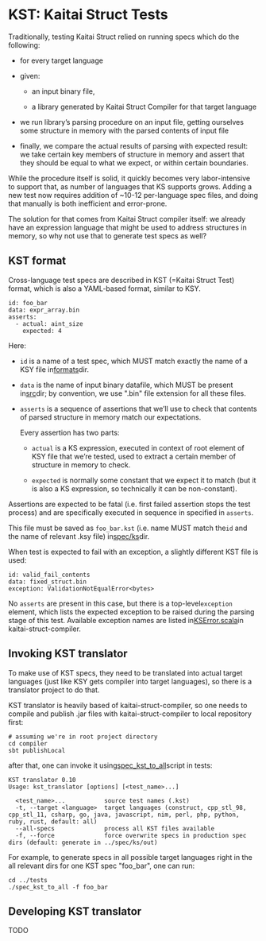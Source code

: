 KST: Kaitai Struct Tests
==========

Traditionally, testing Kaitai Struct relied on running specs which
do the following:

* for every target language

* given:

  * an input binary file,

  * a library generated by Kaitai Struct Compiler for that target
    language

* we run library’s parsing procedure on an input file, getting
  ourselves some structure in memory with the parsed contents of input
  file

* finally, we compare the actual results of parsing with expected
  result: we take certain key members of structure in memory and
  assert that they should be equal to what we expect, or within
  certain boundaries.

While the procedure itself is solid, it quickly becomes very
labor-intensive to support that, as number of languages that KS
supports grows. Adding a new test now requires addition of \~10-12
per-language spec files, and doing that manually is both inefficient
and error-prone.

The solution for that comes from Kaitai Struct compiler itself: we
already have an expression language that might be used to address
structures in memory, so why not use that to generate test specs as
well?

KST format
----------

Cross-language test specs are described in KST (=Kaitai Struct Test)
format, which is also a YAML-based format, similar to KSY.

```
id: foo_bar
data: expr_array.bin
asserts:
  - actual: aint_size
    expected: 4
```

Here:

* `id` is a name of a test spec, which MUST match exactly the name of
  a KSY file in[formats](https://github.com/kaitai-io/kaitai_struct_tests/tree/master/formats)dir.

* `data` is the name of input binary datafile, which MUST be present
  in[src](https://github.com/kaitai-io/kaitai_struct_tests/tree/master/src)dir; by convention, we use ".bin" file extension for all these files.

* `asserts` is a sequence of assertions that we’ll use to check that
  contents of parsed structure in memory match our expectations.

  Every assertion has two parts:

  * `actual` is a KS expression, executed in context of root element
    of KSY file that we’re tested, used to extract a certain member of
    structure in memory to check.

  * `expected` is normally some constant that we expect it to match
    (but it is also a KS expression, so technically it can be
    non-constant).

Assertions are expected to be fatal (i.e. first failed assertion stops
the test process) and are specifically executed in sequence in
specified in `asserts`.

This file must be saved as `foo_bar.kst` (i.e. name MUST match the`id` and the name of relevant .ksy file) in[spec/ks](https://github.com/kaitai-io/kaitai_struct_tests/tree/master/spec/ks)dir.

When test is expected to fail with an exception, a slightly different
KST file is used:

```
id: valid_fail_contents
data: fixed_struct.bin
exception: ValidationNotEqualError<bytes>
```

No `asserts` are present in this case, but there is a top-level`exception` element, which lists the expected exception to be raised
during the parsing stage of this test. Available exception names are
listed in[KSError.scala](https://github.com/kaitai-io/kaitai_struct_compiler/blob/master/shared/src/main/scala/io/kaitai/struct/datatype/KSError.scala)in kaitai-struct-compiler.

Invoking KST translator
----------

To make use of KST specs, they need to be translated into actual
target languages (just like KSY gets compiler into target languages),
so there is a translator project to do that.

KST translator is heavily based of kaitai-struct-compiler, so one
needs to compile and publish .jar files with kaitai-struct-compiler to
local repository first:

```
# assuming we're in root project directory
cd compiler
sbt publishLocal
```

after that, one can invoke it using[spec\_kst\_to\_all](https://github.com/kaitai-io/kaitai_struct_tests/blob/master/spec_kst_to_all)script in tests:

```
KST translator 0.10
Usage: kst_translator [options] [<test_name>...]

  <test_name>...           source test names (.kst)
  -t, --target <language>  target languages (construct, cpp_stl_98, cpp_stl_11, csharp, go, java, javascript, nim, perl, php, python, ruby, rust, default: all)
  --all-specs              process all KST files available
  -f, --force              force overwrite specs in production spec dirs (default: generate in ../spec/ks/out)
```

For example, to generate specs in all possible target languages right
in the all relevant dirs for one KST spec "foo\_bar", one can run:

```
cd ../tests
./spec_kst_to_all -f foo_bar
```

Developing KST translator
----------

TODO
